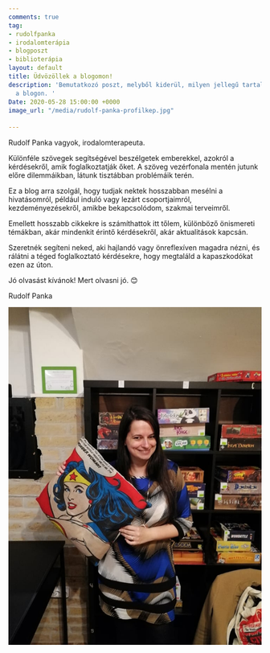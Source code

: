 ```yaml
---
comments: true
tag:
- rudolfpanka
- irodalomterápia
- blogposzt
- biblioterápia
layout: default
title: Üdvözöllek a blogomon!
description: 'Bemutatkozó poszt, melyből kiderül, milyen jellegű tartalmakra számíthatsz
  a blogon. '
Date: 2020-05-28 15:00:00 +0000
image_url: "/media/rudolf-panka-profilkep.jpg"

---
```

Rudolf Panka vagyok, irodalomterapeuta.

Különféle szövegek segítségével beszélgetek emberekkel, azokról a kérdésekről, amik foglalkoztatják őket. A szöveg vezérfonala mentén jutunk előre dilemmáikban, látunk tisztábban problémáik terén.

Ez a blog arra szolgál, hogy tudjak nektek hosszabban mesélni a hivatásomról, például induló vagy lezárt csoportjaimról, kezdeményezésekről, amikbe bekapcsolódom, szakmai terveimről.

Emellett hosszabb cikkekre is számíthattok itt tőlem, különböző önismereti témákban, akár mindenkit érintő kérdésekről, akár aktualitások kapcsán.

Szeretnék segíteni neked, aki hajlandó vagy önreflexíven magadra nézni, és rálátni a téged foglalkoztató kérdésekre, hogy megtaláld a kapaszkodókat ezen az úton.

Jó olvasást kívánok! Mert olvasni jó. 😊

Rudolf Panka

![](/media/88155086_869608250155534_8983587663441297408_n.jpg)